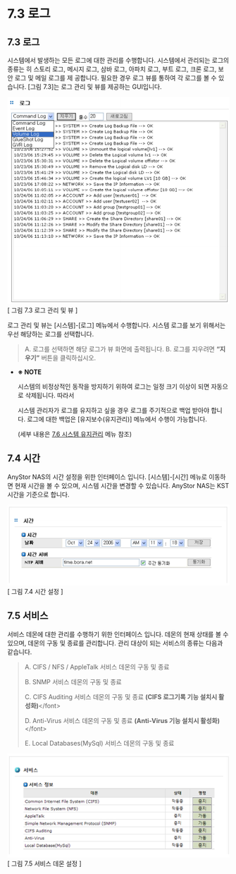 # 7.3 로그

## 7.3 로그

시스템에서 발생하는 모든 로그에 대한 관리를 수행합니다. 시스템에서 관리되는 로그의 종류는 히 스토리 로그, 메시지 로그, 삼바 로그, 아파치 로그, 부트 로그, 크론 로그, 보안 로그 및 메일 로그를 제 공합니다. 필요한 경우 로그 뷰를 통하여 각 로그를 볼 수 있습니다. \[그림 7.3\]는 로그 관리 및 뷰를 제공하는 GUI입니다.  
  


![log1.png](../.gitbook/assets/log1.png)  
 \[ 그림 7.3 로그 관리 및 뷰 \]

  
  
 로그 관리 및 뷰는 \[시스템\]-\[로그\] 메뉴에서 수행합니다. 시스템 로그를 보기 위해서는 우선 해당하는 로그를 선택합니다.

> A. 로그를 선택하면 해당 로그가 뷰 화면에 출력됩니다. B. 로그를 지우려면 **“지우기”** 버튼을 클릭하십시오.

* **※ NOTE**

  시스템의 비정상적인 동작을 방지하기 위하여 로그는 일정 크기 이상이 되면 자동으로 삭제됩니다. 따라서

  시스템 관리자가 로그를 유지하고 싶을 경우 로그를 주기적으로 백업 받아야 합니다. 로그에 대한 백업은 \[유지보수\(유지관리\)\] 메뉴에서 수행이 가능합니다. 

  \(세부 내용은 [7.6 시스템 유지관리](system.md#76-유지관리) 메뉴 참조\)

## 7.4 시간

AnyStor NAS의 시간 설정을 위한 인터페이스 입니다. \[시스템\]-\[시간\] 메뉴로 이동하면 현재 시간을 볼 수 있으며, 시스템 시간을 변경할 수 있습니다. AnyStor NAS는 KST시간을 기준으로 합니다.

![systemtime.png](../.gitbook/assets/systemtime.png)  
 \[ 그림 7.4 시간 설정 \]

## 7.5 서비스

서비스 데몬에 대한 관리를 수행하기 위한 인터페이스 입니다. 데몬의 현재 상태를 볼 수 있으며, 데몬의 구동 및 종료를 관리합니다. 관리 대상이 되는 서비스의 종류는 다음과 같습니다.

> A. CIFS / NFS / AppleTalk 서비스 데몬의 구동 및 종료
>
> B. SNMP 서비스 데몬의 구동 및 종료
>
> C. CIFS Auditing 서비스 데몬의 구동 및 종료 **\(CIFS 로그기록 기능 설치시 활성화\)**&lt;/font&gt;
>
> D. Anti-Virus 서비스 데몬의 구동 및 종료 **\(Anti-Virus 기능 설치시 활성화\)**&lt;/font&gt;
>
> E. Local Databases\(MySql\) 서비스 데몬의 구동 및 종료

![serviceDemon.png](../.gitbook/assets/serviceDemon.png)  
 \[ 그림 7.5 서비스 데몬 설정 \]

